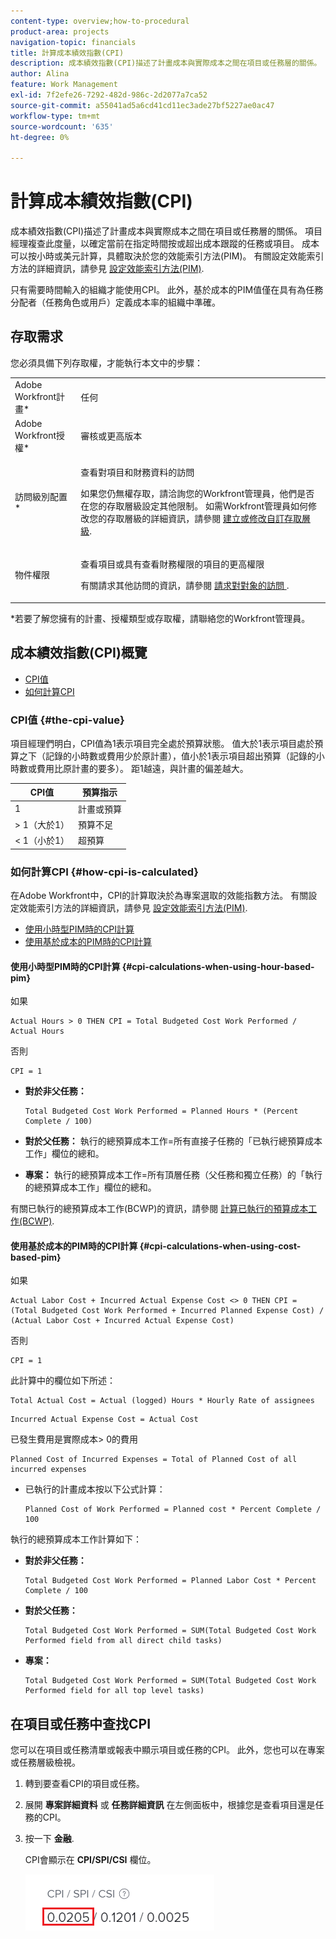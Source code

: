```yaml
---
content-type: overview;how-to-procedural
product-area: projects
navigation-topic: financials
title: 計算成本績效指數(CPI)
description: 成本績效指數(CPI)描述了計畫成本與實際成本之間在項目或任務層的關係。 項目經理複查此度量，以確定當前在指定時間按或超出成本跟蹤的任務或項目。
author: Alina
feature: Work Management
exl-id: 7f2efe26-7292-482d-986c-2d2077a7ca52
source-git-commit: a55041ad5a6cd41cd11ec3ade27bf5227ae0ac47
workflow-type: tm+mt
source-wordcount: '635'
ht-degree: 0%

---
```


# 計算成本績效指數(CPI)

<!--
<p data-mc-conditions="QuicksilverOrClassic.Draft mode">(NOTE: Linked to the product. Do not change link.)</p>
-->

成本績效指數(CPI)描述了計畫成本與實際成本之間在項目或任務層的關係。 項目經理複查此度量，以確定當前在指定時間按或超出成本跟蹤的任務或項目。 成本可以按小時或美元計算，具體取決於您的效能索引方法(PIM)。 有關設定效能索引方法的詳細資訊，請參見 [設定效能索引方法(PIM)](../../../manage-work/projects/project-finances/set-pim.md).

只有需要時間輸入的組織才能使用CPI。 此外，基於成本的PIM值僅在具有為任務分配者（任務角色或用戶）定義成本率的組織中準確。

## 存取需求

您必須具備下列存取權，才能執行本文中的步驟：

<table style="table-layout:auto"> 
 <col> 
 <col> 
 <tbody> 
  <tr> 
   <td role="rowheader">Adobe Workfront計畫*</td> 
   <td> <p>任何</p> </td> 
  </tr> 
  <tr> 
   <td role="rowheader">Adobe Workfront授權*</td> 
   <td> <p>審核或更高版本</p> </td> 
  </tr> 
  <tr> 
   <td role="rowheader">訪問級別配置*</td> 
   <td> <p>查看對項目和財務資料的訪問</p> <p> 如果您仍無權存取，請洽詢您的Workfront管理員，他們是否在您的存取層級設定其他限制。 如需Workfront管理員如何修改您的存取層級的詳細資訊，請參閱 <a href="../../../administration-and-setup/add-users/configure-and-grant-access/create-modify-access-levels.md" class="MCXref xref">建立或修改自訂存取層級</a>.</p> </td> 
  </tr> 
  <tr> 
   <td role="rowheader">物件權限</td> 
   <td> <p>查看項目或具有查看財務權限的項目的更高權限</p> <p>有關請求其他訪問的資訊，請參閱 <a href="../../../workfront-basics/grant-and-request-access-to-objects/request-access.md" class="MCXref xref">請求對對象的訪問 </a>.</p> </td> 
  </tr> 
 </tbody> 
</table>

&#42;若要了解您擁有的計畫、授權類型或存取權，請聯絡您的Workfront管理員。

## 成本績效指數(CPI)概覽

* [CPI值](#the-cpi-value)
* [如何計算CPI](#how-cpi-is-calculated)

### CPI值 {#the-cpi-value}

項目經理們明白，CPI值為1表示項目完全處於預算狀態。 值大於1表示項目處於預算之下（記錄的小時數或費用少於原計畫），值小於1表示項目超出預算（記錄的小時數或費用比原計畫的要多）。 距1越遠，與計畫的偏差越大。

| **CPI值** | **預算指示** |
|---|---|
| 1 | 計畫或預算 |
| > 1（大於1） | 預算不足 |
| &lt; 1（小於1） | 超預算 |


### 如何計算CPI {#how-cpi-is-calculated}

在Adobe Workfront中，CPI的計算取決於為專案選取的效能指數方法。 有關設定效能索引方法的詳細資訊，請參見 [設定效能索引方法(PIM)](../../../manage-work/projects/project-finances/set-pim.md).

* [使用小時型PIM時的CPI計算](#cpi-calculations-when-using-hour-based-pim)
* [使用基於成本的PIM時的CPI計算](#cpi-calculations-when-using-cost-based-pim)

#### 使用小時型PIM時的CPI計算 {#cpi-calculations-when-using-hour-based-pim}

如果

```
Actual Hours > 0 THEN CPI = Total Budgeted Cost Work Performed / Actual Hours
```

否則

```
CPI = 1
```

* **對於非父任務：**

   ```
   Total Budgeted Cost Work Performed = Planned Hours * (Percent Complete / 100)
   ```

* **對於父任務：**
執行的總預算成本工作=所有直接子任務的「已執行總預算成本工作」欄位的總和。

* **專案：**
執行的總預算成本工作=所有頂層任務（父任務和獨立任務）的「執行的總預算成本工作」欄位的總和。

有關已執行的總預算成本工作(BCWP)的資訊，請參閱 [計算已執行的預算成本工作(BCWP)](../../../manage-work/projects/project-finances/calculate-bcwp.md).

#### 使用基於成本的PIM時的CPI計算 {#cpi-calculations-when-using-cost-based-pim}

<!--
<p data-mc-conditions="QuicksilverOrClassic.Draft mode"><code>CPI = (Planned Cost of Work Performed + Planned Cost of Incurred Expenses) / (Total Actual Cost + Actual Cost of Incurred Expenses) </code> </p>
-->

<!--
<p data-mc-conditions="QuicksilverOrClassic.Draft mode"><code>NOTE: this used to be here before - above - but Anna sent me the one below. I kept the other one, although she is still researching its validity - see this issue: https://hub.workfront.com/issue/5fc7b1cf00012aeebf9e822db8ea2513/overview)</code> </p>
-->

如果

```
Actual Labor Cost + Incurred Actual Expense Cost <> 0 THEN CPI = (Total Budgeted Cost Work Performed + Incurred Planned Expense Cost) / (Actual Labor Cost + Incurred Actual Expense Cost)
```



否則

```
CPI = 1
```

<!--
<p data-mc-conditions="QuicksilverOrClassic.Draft mode"><code>(NOTE: above: this used to say: CPI = CPI Labor, but Anna had me fix it on July 21, 2021)</code> </p>
-->

此計算中的欄位如下所述：

```
Total Actual Cost = Actual (logged) Hours * Hourly Rate of assignees
```

```
Incurred Actual Expense Cost = Actual Cost
```

已發生費用是實際成本> 0的費用

```
Planned Cost of Incurred Expenses = Total of Planned Cost of all incurred expenses
```



<!--
  <p data-mc-conditions="QuicksilverOrClassic.Draft mode">(NOTE: Old calculation - taken out by Lilit and replaced below: Planned Cost of Work Performed= (planned labor cost) * (percent complete) / 100 where planned labor cost is the planned hours allocated to assignees * their rates.)</p>
  -->

* 已執行的計畫成本按以下公式計算：

   ```
   Planned Cost of Work Performed = Planned cost * Percent Complete / 100
   ```

執行的總預算成本工作計算如下：

* **對於非父任務：**

   ```
   Total Budgeted Cost Work Performed = Planned Labor Cost * Percent Complete / 100
   ```

* **對於父任務：**

   ```
   Total Budgeted Cost Work Performed = SUM(Total Budgeted Cost Work Performed field from all direct child tasks)
   ```

* **專案：**

   ```
   Total Budgeted Cost Work Performed = SUM(Total Budgeted Cost Work Performed field for all top level tasks)
   ```



## 在項目或任務中查找CPI

您可以在項目或任務清單或報表中顯示項目或任務的CPI。 此外，您也可以在專案或任務層級檢視。

1. 轉到要查看CPI的項目或任務。
1. 展開 **專案詳細資料** 或 **任務詳細資訊** 在左側面板中，根據您是查看項目還是任務的CPI。

1. 按一下 **金融**.

   CPI會顯示在 **CPI/SPI/CSI** 欄位。

   ![](assets/cpi-on-project-nwe.png)

